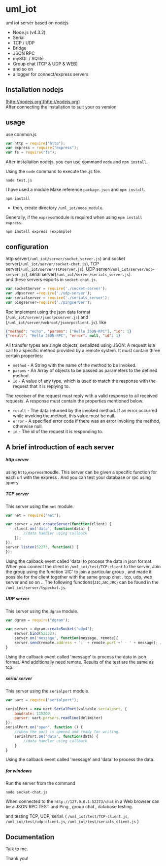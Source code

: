 # uml_iot
uml iot server based on nodejs

* Node.js (v4.3.2)
* Serial
* TCP / UDP
* Bridge
* JSON RPC
* mySQL / SQlite
* Group chat (TCP & UDP & WEB)
* and so on
* a logger for connect/express servers


## Installation nodejs
[http://nodejs.org](http://nodejs.org)    
After connecting the installation to suit your os version


## usage
use common.js

```javascript
var http = require("http");
var express = require("express");
var fs = require("fs");
```

After installation nodejs, you can use command `node` and `npm install`.

Using the `node` command to execute the .js file. 
```command
node test.js
```

I have used a module Make reference `package.json` and `npm install`.
```
npm install
```

* then, create directory `/uml_iot/node_module`.

Generally,
if the `express`module is required when using `npm install express`.
```
npm install express (expample)
```

## configuration

http server(`/uml_iot/server/socket_server.js`) and socket server(`/uml_iot/server/socket-chat.js`), TCP server(`/uml_iot/server/TCPserver.js`), UDP server(`/uml_iot/server/udp-server.js`), serial server(`/uml_iot/server/serials_server.js`).  
and these servers exports in `socket-chat.js`.

``` javascript
var socketServer = require('./socket-server');
var udpserver =require('./udp-server');
var serialserver = require('./serials_server');
var pingserver=require('./pingserver');
```

Rpc implement using the json data format (`/uml_iot/server/jsonrpcserver.js`) and (`/uml_iot/server/webroot/jsonrpcclient.js`). like
```json
{"method": "echo", "params": ["Hello JSON-RPC"], "id": 1}
{"result": "Hello JSON-RPC", "error": null, "id": 1}
``` 

All transfer types are single objects, serialized using JSON. A request is a call to a specific method provided by a remote system. It must contain three certain properties:
* `method` - A String with the name of the method to be invoked.  
* `params` - An Array of objects to be passed as parameters to the defined method.  
* `id` - A value of any type, which is used to match the response with the request that it is replying to.

The receiver of the request must reply with a valid response to all received requests. A response must contain the properties mentioned below.  
* `result` - The data returned by the invoked method. If an error occurred while invoking the method, this value must be null.  
* `error` - A specified error code if there was an error invoking the method, otherwise null.  
* `id` - The id of the request it is responding to.


## A brief introduction of each server
##### http server
using `http`,`express`moudle. 
This server can be given a specific function for each url with the express . And you can test your database or rpc using jquery.

##### TCP server
This server using the `net` module. 
```javascript
var net = require("net");

var server = net.createServer(function(client) {   
    client.on('data', function(data) {
        //data handler using callback
    });
});
server.listen(52273, function() {     
});
```
Using the callback event called 'data' to process the data in json format. 
When you connect the client in `/uml_iot/test/TCP-client` to the server, Join the group using the function 'JIC' to join a particular group , and made ​​it possible for the client together with the same group chat .
tcp, udp, web server and so on .. The following functions(`JIC`,`JAC`,`JRC`) can be found in the `/uml_iot/server/typechat.js`.

##### UDP server
This server using the `dgram` module.
```javascript
var dgram = require("dgram");

var server = dgram.createSocket('udp4');
    server.bind(52222);
    server.on('message', function(message, remote){
    server.send(remote.address + ':' + remote.port +' - ' + message); //data handler using callback
}
```
Using the callback event called 'message' to process the data in json format. And additionally need remote.
Results of the test are the same as tcp.

##### serial server
This server using the `serialport` module.
```javascript
var uart = require("serialport");

serialPort = new uart.SerialPort(valtable.serialport, {
    baudrate: 115200,
    parser: uart.parsers.readline(delimiter)
});
serialPort.on("open", function () {
    //when the port is opened and ready for writing.
    serialPort.on('data', function(data) {
        //data handler using callback
    }
}
```
Using the callback event called 'message' and 'data' to process the data. 

##### for windows
Run the server from the command
```
node socket-chat.js
```

When connected to the `http://127.0.0.1:52273/chat` in a Web browser can be a JSON RPC TEST and Ping , group chat , database testing.
  
  and testing TCP, UDP, serial. ( `/uml_iot/test/TCP-client.js`, `/uml_iot/test/udp-client.js`, `/uml_iot/test/serials_client.js` )


## Documentation 
Talk to me.

Thank you!